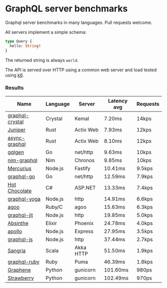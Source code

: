 <!-- README.md is generated from README.ecr, do not edit -->

# GraphQL server benchmarks

Graphql server benchmarks in many languages. Pull requests welcome.

All servers implement a simple schema:

```graphql
type Query {
  hello: String!
}
```

The returned string is always `world`.

The API is served over HTTP using a common web server and load tested using [k6](https://github.com/grafana/k6).

### Results

| Name                          | Language      | Server          | Latency avg      | Requests      |
| ----------------------------  | ------------- | --------------- | ---------------- | ------------- |
| [graphql-crystal](https://github.com/graphql-crystal/graphql) | Crystal | Kemal | 7.20ms | 14kps |
| [Juniper](https://github.com/graphql-rust/juniper) | Rust | Actix Web | 7.93ms | 12kps |
| [async-graphql](https://github.com/async-graphql/async-graphql) | Rust | Actix Web | 8.10ms | 12kps |
| [gqlgen](https://github.com/99designs/gqlgen) | Go | net/http | 9.63ms | 10kps |
| [nim-graphql](https://github.com/status-im/nim-graphql) | Nim | Chronos | 9.85ms | 10kps |
| [Mercurius](https://github.com/mercurius-js/mercurius) | Node.js | Fastify | 10.41ms | 9.5kps |
| [graphql-go](https://github.com/graphql-go/graphql) | Go | net/http | 12.59ms | 7.9kps |
| [Hot Chocolate](https://github.com/ChilliCream/hotchocolate) | C# | ASP.NET | 13.33ms | 7.4kps |
| [graphql-yoga](https://github.com/dotansimha/graphql-yoga) | Node.js | http | 14.91ms | 6.6kps |
| [agoo](https://github.com/ohler55/agoo) | Ruby/C | agoo | 15.63ms | 6.3kps |
| [graphql-jit](https://github.com/zalando-incubator/graphql-jit) | Node.js | http | 19.85ms | 5.0kps |
| [Absinthe](https://github.com/absinthe-graphql/absinthe) | Elixir | Phoenix | 24.78ms | 4.0kps |
| [apollo](https://github.com/apollographql/apollo-server) | Node.js | Express | 27.95ms | 3.5kps |
| [graphql-js](https://github.com/graphql/graphql-js) | Node.js | http | 37.44ms | 2.7kps |
| [Sangria](https://github.com/sangria-graphql/sangria) | Scala | Akka HTTP | 51.50ms | 1.9kps |
| [graphql-ruby](https://github.com/rmosolgo/graphql-ruby) | Ruby | Puma | 46.39ms | 1.8kps |
| [Graphene](https://github.com/graphql-python/graphene) | Python | gunicorn | 101.60ms | 980ps |
| [Strawberry](https://github.com/strawberry-graphql/strawberry) | Python | gunicorn | 102.49ms | 970ps |
